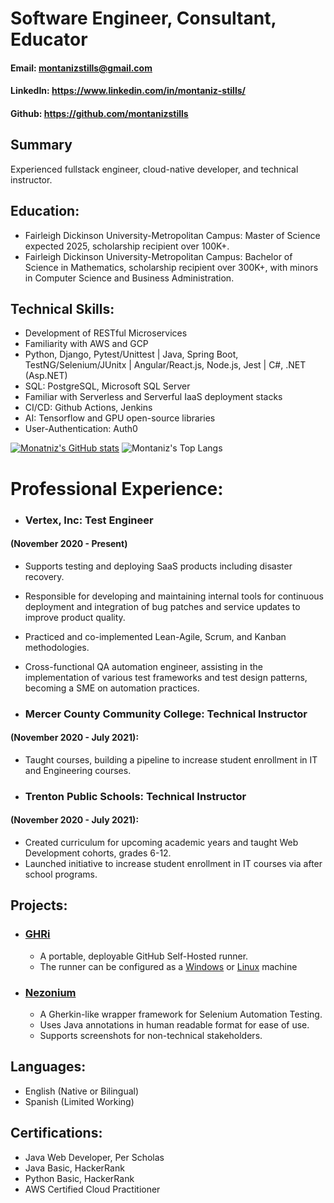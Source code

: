 # Software Engineer, Consultant, Educator
#### Email: montanizstills@gmail.com
#### LinkedIn: https://www.linkedin.com/in/montaniz-stills/
#### Github: https://github.com/montanizstills

## Summary 
Experienced fullstack engineer, cloud-native developer, and technical instructor.


## Education:
- Fairleigh Dickinson University-Metropolitan Campus: Master of Science expected 2025, scholarship recipient over 100K+.
- Fairleigh Dickinson University-Metropolitan Campus: Bachelor of Science in Mathematics, scholarship recipient over 300K+, with minors in Computer Science and Business Administration.

## Technical Skills:
- Development of RESTful Microservices
- Familiarity with AWS and GCP
- Python, Django, Pytest/Unittest | Java, Spring Boot, TestNG/Selenium/JUnitx | Angular/React.js, Node.js, Jest | C#, .NET (Asp.NET)
- SQL: PostgreSQL, Microsoft SQL Server
- Familiar with Serverless and Serverful IaaS deployment stacks
- CI/CD: Github Actions, Jenkins
- AI: Tensorflow and GPU open-source libraries
- User-Authentication: Auth0

[![Monatniz's GitHub stats](https://github-readme-stats.vercel.app/api?username=montanizstills&count_private=true&show_icons=true&theme=tokyonight)](https://github.com/montanizstills/)
![Montaniz's Top Langs](https://github-readme-stats.vercel.app/api/top-langs/?username=montanizstills&layout=compact)

# Professional Experience:
- ### Vertex, Inc:  Test Engineer 
#### (November 2020 - Present)
  - Supports testing and deploying SaaS products including disaster recovery.
  - Responsible for developing and maintaining internal tools for continuous deployment and integration of bug patches and service updates to improve product quality.
  - Practiced and co-implemented Lean-Agile, Scrum, and Kanban methodologies.
  - Cross-functional QA automation engineer, assisting in the implementation of various test frameworks and test design patterns, becoming a SME on automation practices.

- ### Mercer County Community College: Technical Instructor 
#### (November 2020 - July 2021):
  - Taught courses, building a pipeline to increase student enrollment in IT and Engineering courses.

- ### Trenton Public Schools: Technical Instructor 
#### (November 2020 - July 2021):
  - Created curriculum for upcoming academic years and taught Web Development cohorts, grades 6-12.
  - Launched initiative to increase student enrollment in IT courses via after school programs.

## Projects:
- ### [GHRi](https://github.com/montanizstills/self_hosted_runner_on_docker) 
  - A portable, deployable GitHub Self-Hosted runner.
  - The runner can be configured as a [Windows](https://github.com/montanizstills/self_hosted_runner_on_docker/blob/windows/self-hosted.dockerfile) or [Linux](https://github.com/montanizstills/self_hosted_runner_on_docker/blob/linux/self-hosted.dockerfile) machine
- ### [Nezonium](https://github.com/montanizstills/Nezonium)
  - A Gherkin-like wrapper framework for Selenium Automation Testing.
  - Uses Java annotations in human readable format for ease of use.
  - Supports screenshots for non-technical stakeholders.

## Languages:
- English (Native or Bilingual)
- Spanish (Limited Working)

## Certifications:
- Java Web Developer, Per Scholas
- Java Basic, HackerRank
- Python Basic, HackerRank
- AWS Certified Cloud Practitioner